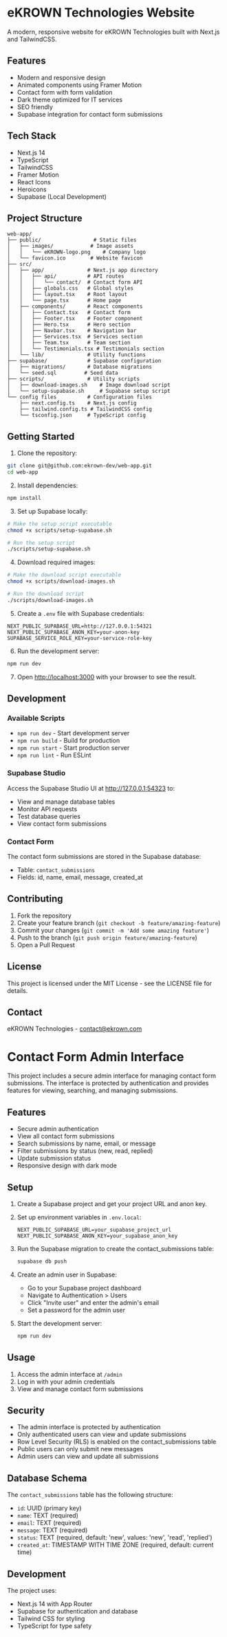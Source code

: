# eKROWN Technologies Website

A modern, responsive website for eKROWN Technologies built with Next.js and TailwindCSS.

## Features

- Modern and responsive design
- Animated components using Framer Motion
- Contact form with form validation
- Dark theme optimized for IT services
- SEO friendly
- Supabase integration for contact form submissions

## Tech Stack

- Next.js 14
- TypeScript
- TailwindCSS
- Framer Motion
- React Icons
- Heroicons
- Supabase (Local Development)

## Project Structure

```
web-app/
├── public/                 # Static files
│   ├── images/            # Image assets
│   │   └── eKROWN-logo.png    # Company logo
│   └── favicon.ico        # Website favicon
├── src/
│   ├── app/              # Next.js app directory
│   │   ├── api/          # API routes
│   │   │   └── contact/  # Contact form API
│   │   ├── globals.css   # Global styles
│   │   ├── layout.tsx    # Root layout
│   │   └── page.tsx      # Home page
│   ├── components/       # React components
│   │   ├── Contact.tsx   # Contact form
│   │   ├── Footer.tsx    # Footer component
│   │   ├── Hero.tsx      # Hero section
│   │   ├── Navbar.tsx    # Navigation bar
│   │   ├── Services.tsx  # Services section
│   │   ├── Team.tsx      # Team section
│   │   └── Testimonials.tsx # Testimonials section
│   └── lib/              # Utility functions
├── supabase/             # Supabase configuration
│   ├── migrations/       # Database migrations
│   └── seed.sql         # Seed data
├── scripts/              # Utility scripts
│   ├── download-images.sh    # Image download script
│   └── setup-supabase.sh     # Supabase setup script
└── config files          # Configuration files
    ├── next.config.ts    # Next.js config
    ├── tailwind.config.ts # TailwindCSS config
    └── tsconfig.json     # TypeScript config
```

## Getting Started

1. Clone the repository:
```bash
git clone git@github.com:ekrown-dev/web-app.git
cd web-app
```

2. Install dependencies:
```bash
npm install
```

3. Set up Supabase locally:
```bash
# Make the setup script executable
chmod +x scripts/setup-supabase.sh

# Run the setup script
./scripts/setup-supabase.sh
```

4. Download required images:
```bash
# Make the download script executable
chmod +x scripts/download-images.sh

# Run the download script
./scripts/download-images.sh
```

5. Create a `.env` file with Supabase credentials:
```env
NEXT_PUBLIC_SUPABASE_URL=http://127.0.0.1:54321
NEXT_PUBLIC_SUPABASE_ANON_KEY=your-anon-key
SUPABASE_SERVICE_ROLE_KEY=your-service-role-key
```

6. Run the development server:
```bash
npm run dev
```

7. Open [http://localhost:3000](http://localhost:3000) with your browser to see the result.

## Development

### Available Scripts

- `npm run dev` - Start development server
- `npm run build` - Build for production
- `npm run start` - Start production server
- `npm run lint` - Run ESLint

### Supabase Studio

Access the Supabase Studio UI at http://127.0.0.1:54323 to:
- View and manage database tables
- Monitor API requests
- Test database queries
- View contact form submissions

### Contact Form

The contact form submissions are stored in the Supabase database:
- Table: `contact_submissions`
- Fields: id, name, email, message, created_at

## Contributing

1. Fork the repository
2. Create your feature branch (`git checkout -b feature/amazing-feature`)
3. Commit your changes (`git commit -m 'Add some amazing feature'`)
4. Push to the branch (`git push origin feature/amazing-feature`)
5. Open a Pull Request

## License

This project is licensed under the MIT License - see the LICENSE file for details.

## Contact

eKROWN Technologies - contact@ekrown.com

# Contact Form Admin Interface

This project includes a secure admin interface for managing contact form submissions. The interface is protected by authentication and provides features for viewing, searching, and managing submissions.

## Features

- Secure admin authentication
- View all contact form submissions
- Search submissions by name, email, or message
- Filter submissions by status (new, read, replied)
- Update submission status
- Responsive design with dark mode

## Setup

1. Create a Supabase project and get your project URL and anon key.

2. Set up environment variables in `.env.local`:
   ```
   NEXT_PUBLIC_SUPABASE_URL=your_supabase_project_url
   NEXT_PUBLIC_SUPABASE_ANON_KEY=your_supabase_anon_key
   ```

3. Run the Supabase migration to create the contact_submissions table:
   ```bash
   supabase db push
   ```

4. Create an admin user in Supabase:
   - Go to your Supabase project dashboard
   - Navigate to Authentication > Users
   - Click "Invite user" and enter the admin's email
   - Set a password for the admin user

5. Start the development server:
   ```bash
   npm run dev
   ```

## Usage

1. Access the admin interface at `/admin`
2. Log in with your admin credentials
3. View and manage contact form submissions

## Security

- The admin interface is protected by authentication
- Only authenticated users can view and update submissions
- Row Level Security (RLS) is enabled on the contact_submissions table
- Public users can only submit new messages
- Admin users can view and update all submissions

## Database Schema

The `contact_submissions` table has the following structure:

- `id`: UUID (primary key)
- `name`: TEXT (required)
- `email`: TEXT (required)
- `message`: TEXT (required)
- `status`: TEXT (required, default: 'new', values: 'new', 'read', 'replied')
- `created_at`: TIMESTAMP WITH TIME ZONE (required, default: current time)

## Development

The project uses:
- Next.js 14 with App Router
- Supabase for authentication and database
- Tailwind CSS for styling
- TypeScript for type safety
